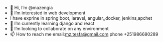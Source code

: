 - 👋 Hi, I’m @mazengia
- 👀 I’m interested in web development
- I have exprine in spring boot, laravel, angular,,docker, jenkins,apchet
- 🌱 I’m currently learning django and react
- 💞️ I’m looking to collaborate on any environment
- 📫 How to reach me email:mz.tesfa@gmail.com phone +251986680289

<!---
mazengia/mazengia is a ✨ special ✨ repository because its `README.md` (this file) appears on your GitHub profile.
You can click the Preview link to take a look at your changes.
--->
